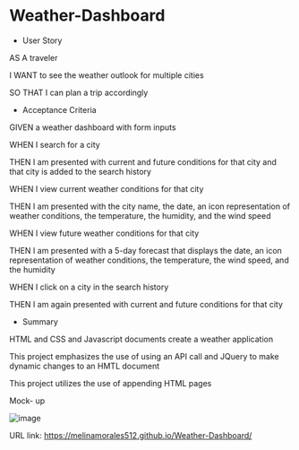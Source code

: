 # Weather-Dashboard

* User Story

AS A traveler

I WANT to see the weather outlook for multiple cities

SO THAT I can plan a trip accordingly


* Acceptance Criteria

GIVEN a weather dashboard with form inputs

WHEN I search for a city

THEN I am presented with current and future conditions for that city and that city is added to the search history

WHEN I view current weather conditions for that city

THEN I am presented with the city name, the date, an icon representation of weather conditions, the temperature, the humidity, and the wind speed

WHEN I view future weather conditions for that city

THEN I am presented with a 5-day forecast that displays the date, an icon representation of weather conditions, the temperature, the wind speed, and the humidity

WHEN I click on a city in the search history

THEN I am again presented with current and future conditions for that city

* Summary

HTML and CSS and Javascript documents create a weather application

This project emphasizes the use of using an API call and JQuery to make dynamic changes to an HMTL document

This project utilizes the use of appending HTML pages

 Mock- up
 
![image](https://user-images.githubusercontent.com/111590453/197888962-272dd56c-7b81-4696-9e30-4d330ce25b96.png)

URL link: https://melinamorales512.github.io/Weather-Dashboard/

